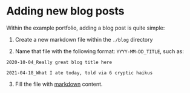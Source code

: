 # Adding new blog posts

Within the example portfolio, adding a blog post is quite simple:

1. Create a new markdown file within the `./blog` directory

2. Name that file with the following format: `YYYY-MM-DD_TITLE`, such as:

`2020-10-04_Really great blog title here`

`2021-04-18_What I ate today, told via 6 cryptic haikus`

3. Fill the file with [markdown](https://daringfireball.net/projects/markdown/) content.
